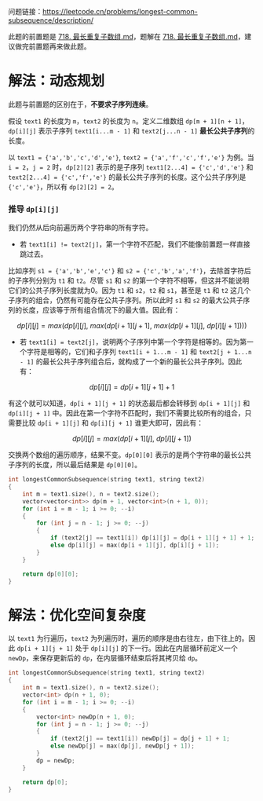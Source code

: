 问题链接：https://leetcode.cn/problems/longest-common-subsequence/description/

此题的前置题是 [718. 最长重复子数组.md](https://leetcode.cn/problems/maximum-length-of-repeated-subarray/description/)，题解在 [718. 最长重复子数组.md](https://github.com/SakuraMayAi/LintCode/blob/main/Dynamic%20Programming/718.%20%E6%9C%80%E9%95%BF%E9%87%8D%E5%A4%8D%E5%AD%90%E6%95%B0%E7%BB%84.md)，建议做完前置题再来做此题。

# 解法：动态规划

此题与前置题的区别在于，**不要求子序列连续**。

假设 `text1` 的长度为 `m`，`text2` 的长度为 `n`。定义二维数组 `dp[m + 1][n + 1]`，`dp[i][j]` 表示子序列 `text1[i...m - 1]` 和 `text2[j...n - 1]` **最长公共子序列**的长度。

以 `text1 = {'a','b','c','d','e'}`, `text2 = {'a','f','c','f','e'}` 为例。当 `i = 2`，`j = 2` 时，`dp[2][2]` 表示的是子序列 `text1[2...4] = {'c','d','e'}` 和 `text2[2...4] = {'c','f','e'}` 的最长公共子序列的长度。这个公共子序列是 `{'c','e'}`，所以有 `dp[2][2] = 2`。

### 推导 `dp[i][j]`

我们仍然从后向前遍历两个字符串的所有字符。
- 若 `text1[i] != text2[j]`，第一个字符不匹配，我们不能像前置题一样直接跳过去。

比如序列 `s1 = {'a','b','e','c'}` 和 `s2 = {'c','b','a','f'}`，去除首字符后的子序列分别为 `t1` 和 `t2`。尽管 `s1` 和 `s2` 的第一个字符不相等，但这并不能说明它们的公共子序列长度就为0。因为 `t1` 和 `s2`，`t2` 和 `s1`，甚至是 `t1` 和 `t2` 这几个子序列的组合，仍然有可能存在公共子序列。所以此时 `s1` 和 `s2` 的最大公共子序列的长度，应该等于所有组合情况下的最大值。因此有：

$$
dp[i][j] = max(dp[i][j],\ max(dp[i + 1][j + 1],\ max(dp[i + 1][j],\ dp[i][j + 1])))
$$

- 若 `text1[i] = text2[j]`，说明两个子序列中第一个字符是相等的。因为第一个字符是相等的，它们和子序列 `text1[i + 1...m - 1]` 和 `text2[j + 1...n - 1]` 的最长公共子序列组合后，就构成了一个新的最长公共子序列。因此有：

$$dp[i][j] = dp[i + 1][j + 1] + 1$$

有这个就可以知道，`dp[i + 1][j + 1]` 的状态最后都会转移到 `dp[i + 1][j]` 和 `dp[i][j + 1]` 中。因此在第一个字符不匹配时，我们不需要比较所有的组合，只需要比较 `dp[i + 1][j]` 和 `dp[i][j + 1]` 谁更大即可，因此有：

$$
dp[i][j] = max(dp[i + 1][j],\ dp[i][j + 1])
$$

交换两个数组的遍历顺序，结果不变。`dp[0][0]` 表示的是两个字符串的最长公共子序列的长度，所以最后结果是 `dp[0][0]`。

```cpp
int longestCommonSubsequence(string text1, string text2)
{
    int m = text1.size(), n = text2.size();
    vector<vector<int>> dp(m + 1, vector<int>(n + 1, 0));
    for (int i = m - 1; i >= 0; --i)
    {
        for (int j = n - 1; j >= 0; --j)
        {
            if (text2[j] == text1[i]) dp[i][j] = dp[i + 1][j + 1] + 1;
            else dp[i][j] = max(dp[i + 1][j], dp[i][j + 1]);
        }
    }

    return dp[0][0];
}
```

# 解法：优化空间复杂度

以 `text1` 为行遍历，`text2` 为列遍历时，遍历的顺序是由右往左，由下往上的。因此 `dp[i + 1][j + 1]` 处于 `dp[i][j]` 的下一行。因此在内层循环前定义一个 `newDp`，来保存更新后的 `dp`，在内层循环结束后将其拷贝给 `dp`。

```cpp
int longestCommonSubsequence(string text1, string text2)
{
    int m = text1.size(), n = text2.size();
    vector<int> dp(n + 1, 0);
    for (int i = m - 1; i >= 0; --i)
    {
        vector<int> newDp(n + 1, 0);
        for (int j = n - 1; j >= 0; --j)
        {
            if (text2[j] == text1[i]) newDp[j] = dp[j + 1] + 1;
            else newDp[j] = max(dp[j], newDp[j + 1]);
        }
        dp = newDp;
    }

    return dp[0];
}
```

